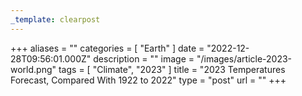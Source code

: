 ```yaml
---
_template: clearpost
---
```



+++
aliases = ""
categories = [ "Earth" ]
date = "2022-12-28T09:56:01.000Z"
description = ""
image = "/images/article-2023-world.png"
tags = [ "Climate", "2023" ]
title = "2023 Temperatures Forecast, Compared With 1922 to 2022"
type = "post"
url = ""
+++


